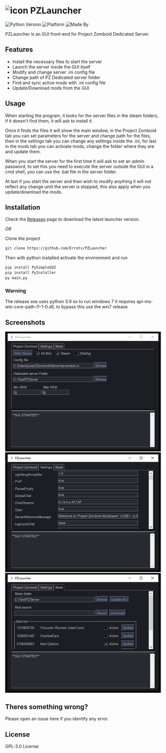 # ![icon](icon.ico "PZLauncher icon") PZLauncher

![Python Version](https://img.shields.io/pypi/pyversions/pyinstaller)
![Platform](https://img.shields.io/badge/platform-win--32%7Cwin--64-blue)
![Made By](https://img.shields.io/badge/made%20by-Errots-blue)

PZLauncher is an GUI front-end for Project Zomboid Dedicated Server.

## Features

- Install the necessary files to start the server
- Launch the server inside the GUI itself
- Modify and change server .ini config file
- Change path of PZ Dedicated server folder
- Find and sync active mods with .ini config file
- Update/Download mods from the GUI

## Usage

When starting the program, it looks for the server files in the steam folders, if it doesn't find them, it will ask to install it.

Once it finds the files it will show the main window, in the Project Zomboid tab you can set parameters for the server and change path for the files, then in the settings tab you can change any settings inside the .ini, for last in the mods tab you can activate mods, change the folder where they are and update them.

When you start the server for the first time it will ask to set an admin password, to set this you need to execute the server outside the GUI in a cmd shell, you can use the .bat file in the server folder.

At last if you start the server and then wish to modify anything it will not reflect any change until the server is stopped, this also apply when you update/download the mods.

## Installation

Check the [Releases](https://github.com/Errots/PZLauncher/releases) page to download the latest launcher version.

*OR*

Clone the project

```bash
git clone https://github.com/Errots/PZLauncher
```

Then with python installed activate the environment and run

```bash
pip install PySimpleGUI
pip install PyInstaller
py main.py
```

### Warning

The release exe uses python 3.9 so to run windows 7 it requires api-ms-win-core-path-l1-1-0.dll, to bypass this use the win7 release

## Screenshots

![GUI1](img/GUI1.jpg)
![GUI2](img/GUI2.jpg)
![GUI3](img/GUI3.jpg)

## Theres something wrong?

Please open an issue here if you identify any error.

## License

GPL-3.0 License 
